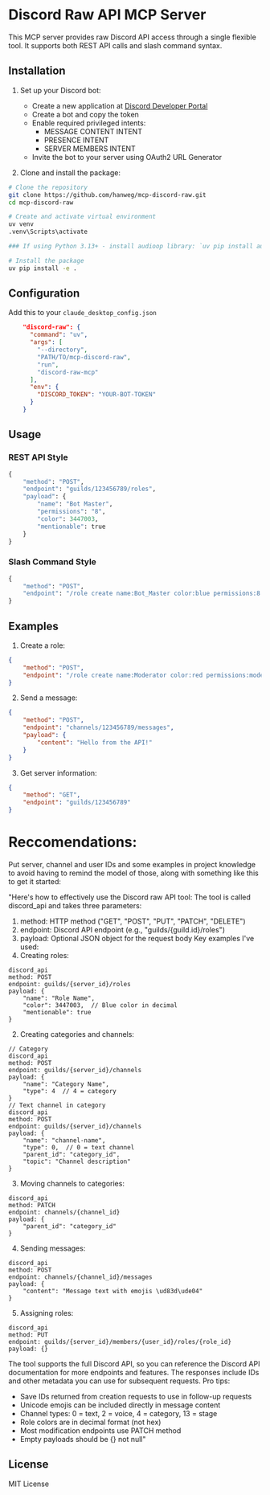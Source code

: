 # Discord Raw API MCP Server

This MCP server provides raw Discord API access through a single flexible tool. It supports both REST API calls and slash command syntax.

## Installation

1. Set up your Discord bot:
   - Create a new application at [Discord Developer Portal](https://discord.com/developers/applications)
   - Create a bot and copy the token
   - Enable required privileged intents:
     - MESSAGE CONTENT INTENT
     - PRESENCE INTENT
     - SERVER MEMBERS INTENT
   - Invite the bot to your server using OAuth2 URL Generator

2. Clone and install the package:
```bash
# Clone the repository
git clone https://github.com/hanweg/mcp-discord-raw.git
cd mcp-discord-raw

# Create and activate virtual environment
uv venv
.venv\Scripts\activate

### If using Python 3.13+ - install audioop library: `uv pip install audioop-lts`

# Install the package
uv pip install -e .
```

## Configuration

Add this to your `claude_desktop_config.json`
```json
    "discord-raw": {
      "command": "uv",
      "args": [
        "--directory", 
        "PATH/TO/mcp-discord-raw",
        "run",
        "discord-raw-mcp"
      ],
      "env": {
        "DISCORD_TOKEN": "YOUR-BOT-TOKEN"
      }
    }
```

## Usage

### REST API Style

```python
{
    "method": "POST",
    "endpoint": "guilds/123456789/roles",
    "payload": {
        "name": "Bot Master",
        "permissions": "8",
        "color": 3447003,
        "mentionable": true
    }
}
```

### Slash Command Style

```python
{
    "method": "POST",
    "endpoint": "/role create name:Bot_Master color:blue permissions:8 mentionable:true guild_id:123456789"
}
```

## Examples

1. Create a role:
```json
{
    "method": "POST",
    "endpoint": "/role create name:Moderator color:red permissions:moderate_members guild_id:123456789"
}
```

2. Send a message:
```json
{
    "method": "POST",
    "endpoint": "channels/123456789/messages",
    "payload": {
        "content": "Hello from the API!"
    }
}
```

3. Get server information:
```json
{
    "method": "GET",
    "endpoint": "guilds/123456789"
}
```

# Reccomendations:
Put server, channel and user IDs and some examples in project knowledge to avoid having to remind the model of those, along with something like this to get it started:

"Here's how to effectively use the Discord raw API tool:
The tool is called discord_api and takes three parameters:
1. method: HTTP method ("GET", "POST", "PUT", "PATCH", "DELETE")
2. endpoint: Discord API endpoint (e.g., "guilds/{guild.id}/roles")
3. payload: Optional JSON object for the request body
Key examples I've used:
1. Creating roles:
```
discord_api
method: POST
endpoint: guilds/{server_id}/roles
payload: {
    "name": "Role Name",
    "color": 3447003,  // Blue color in decimal
    "mentionable": true
}
```
2. Creating categories and channels:
```
// Category
discord_api
method: POST
endpoint: guilds/{server_id}/channels
payload: {
    "name": "Category Name",
    "type": 4  // 4 = category
}
// Text channel in category
discord_api
method: POST
endpoint: guilds/{server_id}/channels
payload: {
    "name": "channel-name",
    "type": 0,  // 0 = text channel
    "parent_id": "category_id",
    "topic": "Channel description"
}
```
3. Moving channels to categories:
```
discord_api
method: PATCH
endpoint: channels/{channel_id}
payload: {
    "parent_id": "category_id"
}
```
4. Sending messages:
```
discord_api
method: POST
endpoint: channels/{channel_id}/messages
payload: {
    "content": "Message text with emojis \ud83d\ude04"
}
```
5. Assigning roles:
```
discord_api
method: PUT
endpoint: guilds/{server_id}/members/{user_id}/roles/{role_id}
payload: {}
```
The tool supports the full Discord API, so you can reference the Discord API documentation for more endpoints and features. The responses include IDs and other metadata you can use for subsequent requests.
Pro tips:
- Save IDs returned from creation requests to use in follow-up requests
- Unicode emojis can be included directly in message content
- Channel types: 0 = text, 2 = voice, 4 = category, 13 = stage
- Role colors are in decimal format (not hex)
- Most modification endpoints use PATCH method
- Empty payloads should be {} not null"

## License

MIT License
